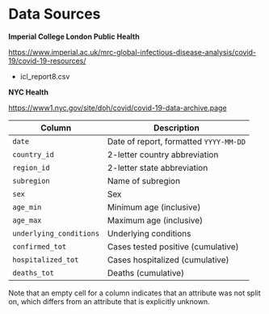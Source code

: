# Data Sources

**Imperial College London Public Health**

https://www.imperial.ac.uk/mrc-global-infectious-disease-analysis/covid-19/covid-19-resources/

+ icl_report8.csv

**NYC Health**

https://www1.nyc.gov/site/doh/covid/covid-19-data-archive.page

| Column                      | Description
| ---                         | ---
| `date `                     | Date of report, formatted `YYYY-MM-DD`
| `country_id`                | 2-letter country abbreviation
| `region_id`                 | 2-letter state abbreviation
| `subregion`                 | Name of subregion
| `sex`                       | Sex
| `age_min`                   | Minimum age (inclusive)
| `age_max`                   | Maximum age (inclusive)
| `underlying_conditions`     | Underlying conditions
| `confirmed_tot`             | Cases tested positive (cumulative)
| `hospitalized_tot`          | Cases hospitalized (cumulative)
| `deaths_tot`                | Deaths (cumulative)

Note that an empty cell for a column indicates that an attribute was not split on, which differs from an attribute that is explicitly unknown.
